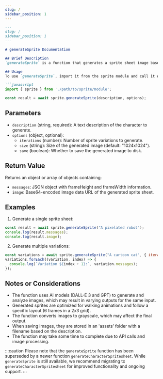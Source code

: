 ```yaml
---
slug: /
sidebar_position: 1
---
```

```markdown
---
slug: /
sidebar_position: 1
---

# generateSprite Documentation

## Brief Description
`generateSprite` is a function that generates a sprite sheet image based on a given description, using AI-powered image generation and analysis.

## Usage
To use `generateSprite`, import it from the sprite module and call it with a description of the character you want to generate.

```javascript
import { sprite } from './path/to/sprite/module';

const result = await sprite.generateSprite(description, options);
```

## Parameters
- `description` (string, required): A text description of the character to generate.
- `options` (object, optional):
  - `iterations` (number): Number of sprite variations to generate.
  - `size` (string): Size of the generated image (default: "1024x1024").
  - `save` (boolean): Whether to save the generated image to disk.

## Return Value
Returns an object or array of objects containing:
- `messages`: JSON object with frameHeight and frameWidth information.
- `image`: Base64-encoded image data URL of the generated sprite sheet.

## Examples

1. Generate a single sprite sheet:
```javascript
const result = await sprite.generateSprite("A pixelated robot");
console.log(result.messages);
console.log(result.image);
```

2. Generate multiple variations:
```javascript
const variations = await sprite.generateSprite("A cartoon cat", { iterations: 3 });
variations.forEach((variation, index) => {
  console.log(`Variation ${index + 1}:`, variation.messages);
});
```

## Notes or Considerations
- The function uses AI models (DALL-E 3 and GPT) to generate and analyze images, which may result in varying outputs for the same input.
- Generated sprites are optimized for walking animations and follow a specific layout (6 frames in a 2x3 grid).
- The function converts images to grayscale, which may affect the final output.
- When saving images, they are stored in an 'assets' folder with a filename based on the description.
- The function may take some time to complete due to API calls and image processing.

:::caution
Please note that the `generateSprite` function has been superseded by a newer function `generateCharacterSpritesheet`. While `generateSprite` is still available, we recommend migrating to `generateCharacterSpritesheet` for improved functionality and ongoing support.
:::
